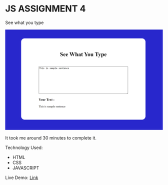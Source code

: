 # JS ASSIGNMENT 4

See what you type

![thumbnail](./thumbnail.png)

It took me around 30 minutes to complete it.

Technology Used:

- HTML
- CSS
- JAVASCRIPT

Live Demo: [Link](https://js-see-what-you-type.netlify.app/)
